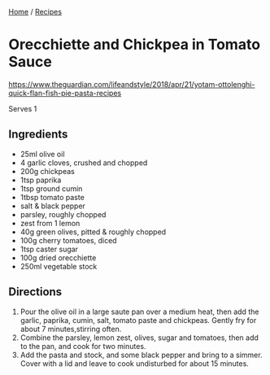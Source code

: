 [Home](../README.md) / [Recipes](README.md)

# Orecchiette and Chickpea in Tomato Sauce
https://www.theguardian.com/lifeandstyle/2018/apr/21/yotam-ottolenghi-quick-flan-fish-pie-pasta-recipes


Serves 1

## Ingredients
- 25ml olive oil
- 4 garlic cloves, crushed and chopped
- 200g chickpeas
- 1tsp paprika
- 1tsp ground cumin
- 1tbsp tomato paste
- salt & black pepper
- parsley, roughly chopped
- zest from 1 lemon
- 40g green olives, pitted & roughly chopped
- 100g cherry tomatoes, diced
- 1tsp caster sugar
- 100g dried orecchiette
- 250ml vegetable stock

## Directions
1. Pour the olive oil in a large saute pan over a medium heat, then add the garlic, paprika, cumin, salt,
   tomato paste and chickpeas.  Gently fry for about 7 minutes,stirring often.
1. Combine the parsley, lemon zest, olives, sugar and tomatoes, then add to the pan, and cook for two minutes.
1. Add the pasta and stock, and some black pepper and bring to a simmer.  Cover with a lid and leave to cook
   undisturbed for about 15 minutes.
